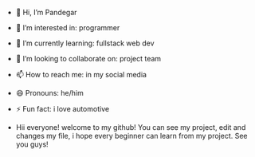 - 👋 Hi, I’m Pandegar
- 👀 I’m interested in: programmer
- 🌱 I’m currently learning: fullstack web dev
- 💞️ I’m looking to collaborate on: project team
- 📫 How to reach me: in my social media
- 😄 Pronouns: he/him
- ⚡ Fun fact: i love automotive

- Hii everyone! welcome to my github! You can see my project, edit and changes my file, i hope every beginner can learn from my project. See you guys! 
<!---
Pandegar/Pandegar is a ✨ special ✨ repository because its `README.md` (this file) appears on your GitHub profile.
You can click the Preview link to take a look at your changes.
--->

